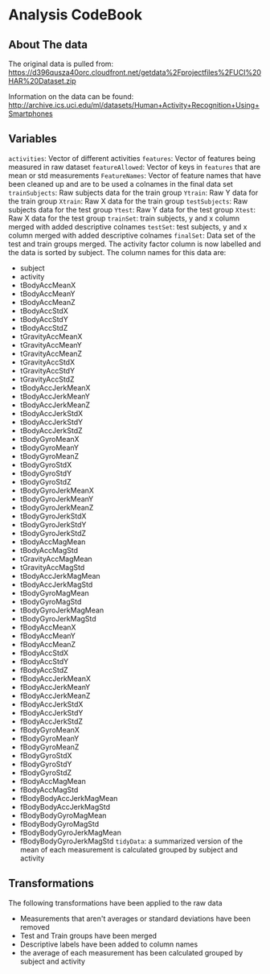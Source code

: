# Analysis CodeBook

## About The data
The original data is pulled from:
https://d396qusza40orc.cloudfront.net/getdata%2Fprojectfiles%2FUCI%20HAR%20Dataset.zip

Information on the data can be found:
http://archive.ics.uci.edu/ml/datasets/Human+Activity+Recognition+Using+Smartphones

## Variables
`activities`: Vector of different activities
`features`: Vector of features being measured in raw dataset
`featureAllowed`: Vector of keys in `features` that are mean or std measurements
`FeatureNames`: Vector of feature names that have been cleaned up and are to be used a colnames in the final data set
`trainSubjects`: Raw subjects data for the train group
`Ytrain`: Raw Y data for the train group
`Xtrain`: Raw X data for the train group
`testSubjects`: Raw subjects data for the test group
`Ytest`: Raw Y data for the test group
`Xtest`: Raw X data for the test group
`trainSet`: train subjects, y and x column merged with added descriptive colnames
`testSet`: test subjects, y and x column merged with added descriptive colnames
`finalSet`: Data set of the test and train groups merged. The activity factor column is now labelled and the data is sorted by subject.
The column names for this data are:
- subject
- activity
- tBodyAccMeanX
- tBodyAccMeanY
- tBodyAccMeanZ
- tBodyAccStdX
- tBodyAccStdY
- tBodyAccStdZ
- tGravityAccMeanX
- tGravityAccMeanY
- tGravityAccMeanZ
- tGravityAccStdX
- tGravityAccStdY
- tGravityAccStdZ
- tBodyAccJerkMeanX
- tBodyAccJerkMeanY
- tBodyAccJerkMeanZ
- tBodyAccJerkStdX
- tBodyAccJerkStdY
- tBodyAccJerkStdZ
- tBodyGyroMeanX
- tBodyGyroMeanY
- tBodyGyroMeanZ
- tBodyGyroStdX
- tBodyGyroStdY
- tBodyGyroStdZ
- tBodyGyroJerkMeanX
- tBodyGyroJerkMeanY
- tBodyGyroJerkMeanZ
- tBodyGyroJerkStdX
- tBodyGyroJerkStdY
- tBodyGyroJerkStdZ
- tBodyAccMagMean
- tBodyAccMagStd
- tGravityAccMagMean
- tGravityAccMagStd
- tBodyAccJerkMagMean
- tBodyAccJerkMagStd
- tBodyGyroMagMean
- tBodyGyroMagStd
- tBodyGyroJerkMagMean
- tBodyGyroJerkMagStd
- fBodyAccMeanX
- fBodyAccMeanY
- fBodyAccMeanZ
- fBodyAccStdX
- fBodyAccStdY
- fBodyAccStdZ
- fBodyAccJerkMeanX
- fBodyAccJerkMeanY
- fBodyAccJerkMeanZ
- fBodyAccJerkStdX
- fBodyAccJerkStdY
- fBodyAccJerkStdZ
- fBodyGyroMeanX
- fBodyGyroMeanY
- fBodyGyroMeanZ
- fBodyGyroStdX
- fBodyGyroStdY
- fBodyGyroStdZ
- fBodyAccMagMean
- fBodyAccMagStd
- fBodyBodyAccJerkMagMean
- fBodyBodyAccJerkMagStd
- fBodyBodyGyroMagMean
- fBodyBodyGyroMagStd
- fBodyBodyGyroJerkMagMean
- fBodyBodyGyroJerkMagStd
`tidyData`: a summarized version of the mean of each measurement is calculated grouped by subject and activity
## Transformations
The following transformations have been applied to the raw data
- Measurements that aren't averages or standard deviations have been removed
- Test and Train groups have been merged
- Descriptive labels have been added to column names
- the average of each measurement has been calculated grouped by subject and activity